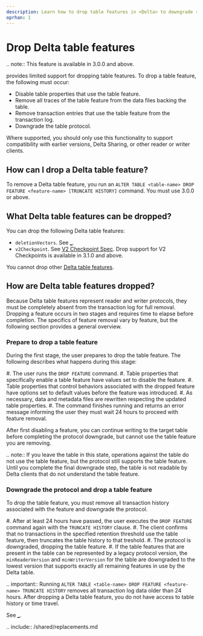 ```yaml
---
description: Learn how to drop table features in <Delta> to downgrade reader and writer protocol requirements and resolve compatibility issues.
oprhan: 1
---
```


# Drop Delta table features

.. note:: This feature is available in <Delta> 3.0.0 and above.

<Delta> provides limited support for dropping table features. To drop a table feature, the following must occur:

- Disable table properties that use the table feature.
- Remove all traces of the table feature from the data files backing the table.
- Remove transaction entries that use the table feature from the transaction log.
- Downgrade the table protocol.

Where supported, you should only use this functionality to support compatibility with earlier <Delta> versions, Delta Sharing, or other <Delta> reader or writer clients.

## How can I drop a Delta table feature?

To remove a Delta table feature, you run an `ALTER TABLE <table-name> DROP FEATURE <feature-name> [TRUNCATE HISTORY]` command. You must use <Delta> 3.0.0 or above.

## What Delta table features can be dropped?

You can drop the following Delta table features:

- `deletionVectors`. See [_](delta-deletion-vectors.md).
- `v2Checkpoint`. See [V2 Checkpoint Spec](https://github.com/delta-io/delta/blob/master/PROTOCOL.md#v2-spec). Drop support for V2 Checkpoints is available in <Delta> 3.1.0 and above.

You cannot drop other [Delta table features](https://github.com/delta-io/delta/blob/master/PROTOCOL.md#valid-feature-names-in-table-features).

## How are Delta table features dropped?

Because Delta table features represent reader and writer protocols, they must be completely absent from the transaction log for full removal. Dropping a feature occurs in two stages and requires time to elapse before completion. The specifics of feature removal vary by feature, but the following section provides a general overview.

### Prepare to drop a table feature

During the first stage, the user prepares to drop the table feature. The following describes what happens during this stage:

#. The user runs the `DROP FEATURE` command.
#. Table properties that specifically enable a table feature have values set to disable the feature.
#. Table properties that control behaviors associated with the dropped feature have options set to default values before the feature was introduced.
#. As necessary, data and metadata files are rewritten respecting the updated table properties.
#. The command finishes running and returns an error message informing the user they must wait 24 hours to proceed with feature removal.

After first disabling a feature, you can continue writing to the target table before completing the protocol downgrade, but cannot use the table feature you are removing.

.. note:: If you leave the table in this state, operations against the table do not use the table feature, but the protocol still supports the table feature. Until you complete the final downgrade step, the table is not readable by Delta clients that do not understand the table feature.

### Downgrade the protocol and drop a table feature

To drop the table feature, you must remove all transaction history associated with the feature and downgrade the protocol.

#. After at least 24 hours have passed, the user executes the `DROP FEATURE` command again with the `TRUNCATE HISTORY` clause.
#. The client confirms that no transactions in the specified retention threshold use the table feature, then truncates the table history to that treshold.
#. The protocol is downgraded, dropping the table feature.
#. If the table features that are present in the table can be represented by a legacy protocol version, the `minReaderVersion` and `minWriterVersion` for the table are downgraded to the lowest version that supports exactly all remaining features in use by the Delta table.

.. important:: Running `ALTER TABLE <table-name> DROP FEATURE <feature-name> TRUNCATE HISTORY` removes all transaction log data older than 24 hours. After dropping a Delta table feature, you do not have access to table history or time travel.

See [_](versioning.md).

.. include:: /shared/replacements.md

